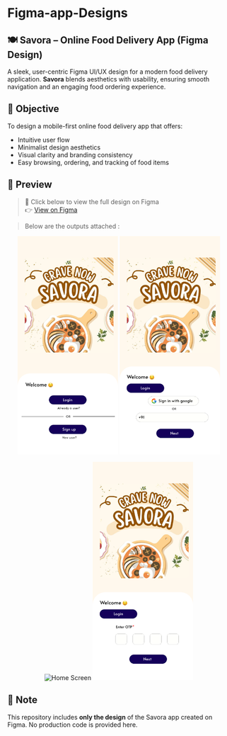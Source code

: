 # Figma-app-Designs

## 🍽️ Savora – Online Food Delivery App (Figma Design)

A sleek, user-centric Figma UI/UX design for a modern food delivery application. **Savora** blends aesthetics with usability, ensuring smooth navigation and an engaging food ordering experience.


## 🎯 Objective

To design a mobile-first online food delivery app that offers:

- Intuitive user flow
- Minimalist design aesthetics
- Visual clarity and branding consistency
- Easy browsing, ordering, and tracking of food items


## 📍 Preview

> 📌 Click below to view the full design on Figma  
👉 [View on Figma](https://www.figma.com/file/your-design-link)

> Below are the outputs attached :


<p align="center">
  <img src="https://github.com/kruthika-29/Figma-app-Designs/blob/main/assets/Home.png?raw=true" alt="Home Screen" width="45%"/>
  <img src="https://github.com/kruthika-29/Figma-app-Designs/blob/main/assets/login.png?raw=true" alt="Login Screen" width="45%"/>
</p>

<p align="center">
  <img src="https://github.com/kruthika-29/Figma-app-Designs/blob/main/assets/login(1).png?raw=true" alt="Home Screen" width="45%"/>
  <img src="https://github.com/kruthika-29/Figma-app-Designs/blob/main/assets/otp.png?raw=true" alt="Login Screen" width="45%"/>
</p>



## 📌 Note

This repository includes **only the design** of the Savora app created on Figma. No production code is provided here.
